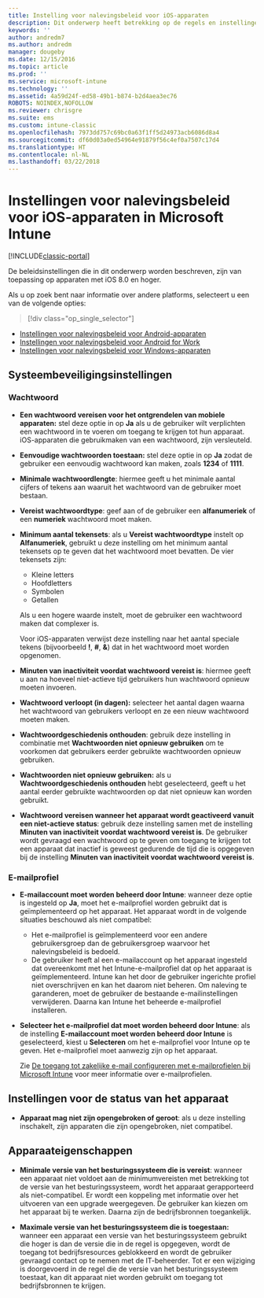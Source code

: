 ```yaml
---
title: Instelling voor nalevingsbeleid voor iOS-apparaten
description: Dit onderwerp heeft betrekking op de regels en instellingen die u kunt definiëren in het nalevingsbeleid voor iOS-apparaten.
keywords: ''
author: andredm7
ms.author: andredm
manager: dougeby
ms.date: 12/15/2016
ms.topic: article
ms.prod: ''
ms.service: microsoft-intune
ms.technology: ''
ms.assetid: 4a59d24f-ed58-49b1-b874-b2d4aea3ec76
ROBOTS: NOINDEX,NOFOLLOW
ms.reviewer: chrisgre
ms.suite: ems
ms.custom: intune-classic
ms.openlocfilehash: 7973dd757c69bc0a63f1ff5d24973acb6086d8a4
ms.sourcegitcommit: df60d03a0ed54964e91879f56c4ef0a7507c17d4
ms.translationtype: HT
ms.contentlocale: nl-NL
ms.lasthandoff: 03/22/2018
---
```

# <a name="compliance-policy-settings-for-ios-devices-in-microsoft-intune"></a>Instellingen voor nalevingsbeleid voor iOS-apparaten in Microsoft Intune

[!INCLUDE[classic-portal](../includes/classic-portal.md)]

De beleidsinstellingen die in dit onderwerp worden beschreven, zijn van toepassing op apparaten met iOS 8.0 en hoger.

Als u op zoek bent naar informatie over andere platforms, selecteert u een van de volgende opties:
> [!div class="op_single_selector"]
- [Instellingen voor nalevingsbeleid voor Android-apparaten](android-compliance-policy-settings-in-microsoft-intune.md)
- [Instellingen voor nalevingsbeleid voor Android for Work](afw-compliance-policy-settings-in-microsoft-intune.md)
- [Instellingen voor nalevingsbeleid voor Windows-apparaten](windows-compliance-policy-settings-in-microsoft-intune.md)

## <a name="system-security-settings"></a>Systeembeveiligingsinstellingen
### <a name="password"></a>Wachtwoord
- **Een wachtwoord vereisen voor het ontgrendelen van mobiele apparaten:** stel deze optie in op **Ja** als u de gebruiker wilt verplichten een wachtwoord in te voeren om toegang te krijgen tot hun apparaat. iOS-apparaten die gebruikmaken van een wachtwoord, zijn versleuteld.

- **Eenvoudige wachtwoorden toestaan:** stel deze optie in op **Ja** zodat de gebruiker een eenvoudig wachtwoord kan maken, zoals **1234** of **1111**.

-  **Minimale wachtwoordlengte**: hiermee geeft u het minimale aantal cijfers of tekens aan waaruit het wachtwoord van de gebruiker moet bestaan.

- **Vereist wachtwoordtype**: geef aan of de gebruiker een **alfanumeriek** of een **numeriek** wachtwoord moet maken.

- **Minimum aantal tekensets**: als u **Vereist wachtwoordtype** instelt op **Alfanumeriek**, gebruikt u deze instelling om het minimum aantal tekensets op te geven dat het wachtwoord moet bevatten. De vier tekensets zijn:
  -   Kleine letters
  -   Hoofdletters
  -   Symbolen
  -   Getallen

  Als u een hogere waarde instelt, moet de gebruiker een wachtwoord maken dat complexer is.

  Voor iOS-apparaten verwijst deze instelling naar het aantal speciale tekens (bijvoorbeeld **!**, **#**, **&amp;**) dat in het wachtwoord moet worden opgenomen.

- **Minuten van inactiviteit voordat wachtwoord vereist is**: hiermee geeft u aan na hoeveel niet-actieve tijd gebruikers hun wachtwoord opnieuw moeten invoeren.

- **Wachtwoord verloopt (in dagen):** selecteer het aantal dagen waarna het wachtwoord van gebruikers verloopt en ze een nieuw wachtwoord moeten maken.

- **Wachtwoordgeschiedenis onthouden**: gebruik deze instelling in combinatie met **Wachtwoorden niet opnieuw gebruiken** om te voorkomen dat gebruikers eerder gebruikte wachtwoorden opnieuw gebruiken.

- **Wachtwoorden niet opnieuw gebruiken:** als u **Wachtwoordgeschiedenis onthouden** hebt geselecteerd, geeft u het aantal eerder gebruikte wachtwoorden op dat niet opnieuw kan worden gebruikt.

- **Wachtwoord vereisen wanneer het apparaat wordt geactiveerd vanuit een niet-actieve status**: gebruik deze instelling samen met de instelling **Minuten van inactiviteit voordat wachtwoord vereist is**. De gebruiker wordt gevraagd een wachtwoord op te geven om toegang te krijgen tot een apparaat dat inactief is geweest gedurende de tijd die is opgegeven bij de instelling **Minuten van inactiviteit voordat wachtwoord vereist is**.

### <a name="email-profile"></a>E-mailprofiel
- **E-mailaccount moet worden beheerd door Intune**: wanneer deze optie is ingesteld op **Ja**, moet het e-mailprofiel worden gebruikt dat is geïmplementeerd op het apparaat. Het apparaat wordt in de volgende situaties beschouwd als niet compatibel:
  - Het e-mailprofiel is geïmplementeerd voor een andere gebruikersgroep dan de gebruikersgroep waarvoor het nalevingsbeleid is bedoeld.
  - De gebruiker heeft al een e-mailaccount op het apparaat ingesteld dat overeenkomt met het Intune-e-mailprofiel dat op het apparaat is geïmplementeerd. Intune kan het door de gebruiker ingerichte profiel niet overschrijven en kan het daarom niet beheren. Om naleving te garanderen, moet de gebruiker de bestaande e-mailinstellingen verwijderen. Daarna kan Intune het beheerde e-mailprofiel installeren.

- **Selecteer het e-mailprofiel dat moet worden beheerd door Intune**: als de instelling **E-mailaccount moet worden beheerd door Intune** is geselecteerd, kiest u **Selecteren** om het e-mailprofiel voor Intune op te geven. Het e-mailprofiel moet aanwezig zijn op het apparaat.

     Zie [De toegang tot zakelijke e-mail configureren met e-mailprofielen bij Microsoft Intune](configure-access-to-corporate-email-using-email-profiles-with-microsoft-intune.md) voor meer informatie over e-mailprofielen.

## <a name="device-health-settings"></a>Instellingen voor de status van het apparaat

- **Apparaat mag niet zijn opengebroken of geroot**: als u deze instelling inschakelt, zijn apparaten die zijn opengebroken, niet compatibel.

##  <a name="device-properties"></a>Apparaateigenschappen
- **Minimale versie van het besturingssysteem die is vereist**: wanneer een apparaat niet voldoet aan de minimumvereisten met betrekking tot de versie van het besturingssysteem, wordt het apparaat gerapporteerd als niet-compatibel.
Er wordt een koppeling met informatie over het uitvoeren van een upgrade weergegeven. De gebruiker kan kiezen om het apparaat bij te werken. Daarna zijn de bedrijfsbronnen toegankelijk.

- **Maximale versie van het besturingssysteem die is toegestaan:** wanneer een apparaat een versie van het besturingssysteem gebruikt die hoger is dan de versie die in de regel is opgegeven, wordt de toegang tot bedrijfsresources geblokkeerd en wordt de gebruiker gevraagd contact op te nemen met de IT-beheerder. Tot er een wijziging is doorgevoerd in de regel die de versie van het besturingssysteem toestaat, kan dit apparaat niet worden gebruikt om toegang tot bedrijfsbronnen te krijgen.
